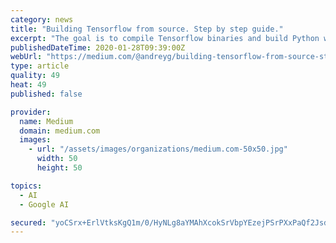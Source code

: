 ```yaml
---
category: news
title: "Building Tensorflow from source. Step by step guide."
excerpt: "The goal is to compile Tensorflow binaries and build Python wheel installation file. This could be handy if you need to recompile the framework for the older CPUs. The older CPUs may not have the ..."
publishedDateTime: 2020-01-28T09:39:00Z
webUrl: "https://medium.com/@andreyg/building-tensorflow-from-source-step-by-step-guide-1075ef2d9356"
type: article
quality: 49
heat: 49
published: false

provider:
  name: Medium
  domain: medium.com
  images:
    - url: "/assets/images/organizations/medium.com-50x50.jpg"
      width: 50
      height: 50

topics:
  - AI
  - Google AI

secured: "yoCSrx+ErlVtksKgQ1m/0/HyNLg8aYMAhXcokSrVbpYEzejPSrPXxPaQf2JsdEwjlyGdLqi3XkDVKEWZA9/2Yxu7Ws0+qB3rKvwBcY971Nn4YtrFXQ0A9w/cUZxKMd6F/nP5u2VjDaV2Ej3iQD5qhwwrJLym5QIPdcLm5UMtpyc6wAX+psA0s2jfDQPwW7pXTtgEg1y1eiOYc1ZQ0hL+ihCNG8ei0+Ypa9SLfVDYjghYx87qBaWfyQ3mn33QfmKUKXEnr6vWh2JXsO0FmL0+McRRsmLx8WK7m+hOLhpf49hL6f4DiaP8Z4xulCrvzFgH;PKlItJXSXavYMbcwf6Qp9A=="
---
```


